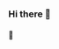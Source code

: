 ### Hi there 👋
<!--
<p align="left"> 
  <a href="http://twitter.com/ShinjyukuTokyo">
    <img height="20" src="https://img.shields.io/twitter/follow/ShinjyukuTokyo?label=Twitter&logo=twitter&style=flat" />
  </a>  
  </p>
  -->
  
####  🤔
 

<!--
**ragujp/ragujp** is a ✨ _special_ ✨ repository because its `README.md` (this file) appears on your GitHub profile.

Here are some ideas to get you started:

- 🔭 I’m currently working on ...
- 🌱 I’m currently learning ...
- 👯 I’m looking to collaborate on ...
- 🤔 I’m looking for help with ...
- 💬 Ask me about ...
- 📫 How to reach me: ...
- 😄 Pronouns: ...
- ⚡ Fun fact: ...
-->

